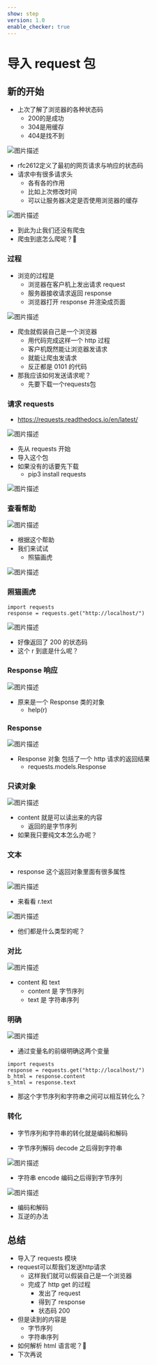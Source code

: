 ```yaml
---
show: step
version: 1.0
enable_checker: true
---
```


# 导入 request 包

## 新的开始

- 上次了解了浏览器的各种状态码
	- 200的是成功
	- 304是用缓存
	- 404是找不到

![图片描述](https://doc.shiyanlou.com/courses/uid1190679-20221118-1668757714896)

- rfc2612定义了最初的网页请求与响应的状态码
- 请求中有很多请求头
	- 各有各的作用
	- 比如上次修改时间
	- 可以让服务器决定是否使用浏览器的缓存

![图片描述](https://doc.shiyanlou.com/courses/uid1190679-20220912-1662951986226)


- 到此为止我们还没有爬虫
- 爬虫到底怎么爬呢？🤣

### 过程

- 浏览的过程是
  - 浏览器在客户机上发出请求 request
  - 服务器接收请求返回 response
  - 浏览器打开 response 并渲染成页面

![图片描述](https://doc.shiyanlou.com/courses/uid1190679-20210831-1630412050376)

- 爬虫就假装自己是一个浏览器
	- 用代码完成这样一个 http 过程
	- 客户机既然能让浏览器发请求
	- 就能让爬虫发请求
	- 反正都是 0101 的代码
- 那我应该如何发送请求呢？
	- 先要下载一个requests包

### 请求 requests

- https://requests.readthedocs.io/en/latest/

![图片描述](https://doc.shiyanlou.com/courses/uid1190679-20220207-1644195421084)

- 先从 requests 开始
- 导入这个包
- 如果没有的话要先下载
  - pip3 install requests

![图片描述](https://doc.shiyanlou.com/courses/uid1190679-20210831-1630412431769)

### 查看帮助

![图片描述](https://doc.shiyanlou.com/courses/uid1190679-20210831-1630404683669)

- 根据这个帮助
- 我们来试试
	- 照猫画虎

![图片描述](https://doc.shiyanlou.com/courses/uid1190679-20221118-1668761027794)

### 照猫画虎

```
import requests
response = requests.get("http://localhost/")
```

![图片描述](https://doc.shiyanlou.com/courses/uid1190679-20210831-1630412591560)

- 好像返回了 200 的状态码
- 这个 r 到底是什么呢？

### Response 响应

![图片描述](https://doc.shiyanlou.com/courses/uid1190679-20210831-1630412645897)

- 原来是一个 Response 类的对象
	- help(r)

### Response

![图片描述](https://doc.shiyanlou.com/courses/uid1190679-20210831-1630412922346)

- Response 对象 包括了一个 http 请求的返回结果
	- requests.models.Response

### 只读对象

![图片描述](https://doc.shiyanlou.com/courses/uid1190679-20210831-1630412969842)

- content 就是可以读出来的内容
  - 返回的是字节序列
- 如果我只要纯文本怎么办呢？

### 文本

- response 这个返回对象里面有很多属性

![图片描述](https://doc.shiyanlou.com/courses/uid1190679-20211015-1634305462282)

- 来看看 r.text

![图片描述](https://doc.shiyanlou.com/courses/uid1190679-20211015-1634305478003)

- 他们都是什么类型的呢？

### 对比

![图片描述](https://doc.shiyanlou.com/courses/uid1190679-20211016-1634396395638)

- content 和 text
  - content 是 字节序列
  - text 是 字符串序列

### 明确

![图片描述](https://doc.shiyanlou.com/courses/uid1190679-20210831-1630413092545)

- 通过变量名的前缀明确这两个变量

```
import requests
response = requests.get("http://localhost/")
b_html = response.content
s_html = response.text
```

- 那这个字节序列和字符串之间可以相互转化么？

### 转化

- 字节序列和字符串的转化就是编码和解码

- 字节序列解码 decode 之后得到字符串

![图片描述](https://doc.shiyanlou.com/courses/uid1190679-20211016-1634396452318)

- 字符串 encode 编码之后得到字节序列

![图片描述](https://doc.shiyanlou.com/courses/uid1190679-20211016-1634396459875)

- 编码和解码
- 互逆的办法

## 总结

- 导入了 requests 模块
- request可以帮我们发送http请求	
	- 这样我们就可以假装自己是一个浏览器
	- 完成了 http get 的过程
	  - 发出了 request
	  - 得到了 response
	  - 状态码 200
- 但是读到的内容是
  - 字节序列
  - 字符串序列
- 如何解析 html 语言呢？🤔
- 下次再说
